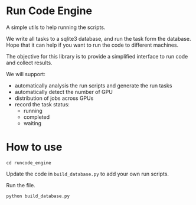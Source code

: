 # Run Code Engine

A simple utils to help running the scripts.

We write all tasks to a sqlite3 database, and run the task form the database.
Hope that it can help if you want to run the code to different machines.

The objective for this library is to provide a simplified interface to run code and collect results.

We will support:
- automatically analysis the run scripts and generate the run tasks
- automatically detect the number of GPU
- distribution of jobs across GPUs
- record the task status: 
  - running
  - completed
  - waiting

# How to use

```
cd runcode_engine
```

Update the code in `build_database.py` to add your own run scripts.
  
Run the file.
```
python build_database.py
```
